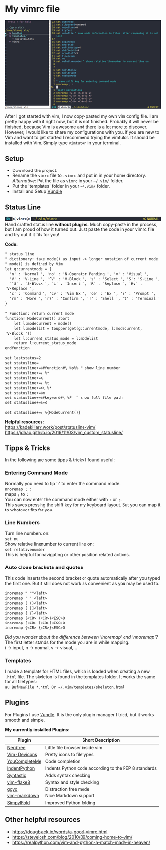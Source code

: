 # My vimrc file

![Window](/screenshots/Window.png)  

After I got started with vim, I now copy-pasted my own vim config file.
I am pretty happy with it right now, but it is not finished.
Probably it will never be finished, because Vim is awesome and there is a lot more to discover.  
However, I would like to share my configurations with you.
If you are new to Vim and want to get started I recommend trying the vimtutor. It should be installed with Vim. Simply type `vimtutor` in your terminal.

## Setup
- Download the project.
- Rename the `vimrc` file to `.vimrc` and put in in your home directory.  
    *Alternative:* Put the file as `vimrc` in your `~/.vim/` folder.
- Put the 'templates' folder in your `~/.vim/` folder.
- Install and Setup [Vundle](https://github.com/VundleVim/Vundle.vim)

## Status Line
![Status Line](/screenshots/StatusLine.png)  
Hand crafted status line **without plugins**. Much copy-paste in the process, but I am proud of how it turned out. Just paste the code in your vimrc file and try out if it fits for you!  

**Code:**

```vim
" status line
" dictionary: take mode() as input -> longer notation of current mode
" mode() is defined by Vim
let g:currentmode = { 
  'n' : 'Normal ', 'no' : 'N·Operator Pending ', 'v' : 'Visual ', 
  'V' : 'V·Line ', '^V' : 'V·Block ', 's' : 'Select ', 'S': 'S·Line ', 
  '^S' : 'S·Block ', 'i' : 'Insert ', 'R' : 'Replace ', 'Rv' : 'V·Replace ', 
  'c' : 'Command ', 'cv' : 'Vim Ex ', 'ce' : 'Ex ', 'r' : 'Prompt ', 
  'rm' : 'More ', 'r?' : 'Confirm ', '!' : 'Shell ', 't' : 'Terminal '
}

" Function: return current mode
function! ModeCurrent() abort
    let l:modecurrent = mode()
    let l:modelist = toupper(get(g:currentmode, l:modecurrent, 'V·Block '))
    let l:current_status_mode = l:modelist
    return l:current_status_mode
endfunction

set laststatus=2
set statusline=
set statusline+=%#function#\ %p%% " show line number
set statusline+=\ %*
set statusline+=≼
set statusline+=\ %t
set statusline+=≽\ %*
set statusline+=%m
set statusline+=%#keyword#\ %F  " show full file path
set statusline+=%=≼

set statusline+=\ %{ModeCurrent()}
```

**Helpful resources:**  
https://kadekillary.work/post/statusline-vim/  
https://jdhao.github.io/2019/11/03/vim_custom_statusline/  


## Tipps & Tricks
In the following are some tipps & tricks I found useful:

### Entering Command Mode
Normally you need to tip ':' to enter the command mode.  
`nnoremap ; :`  
maps `;` to `:`   
You can now enter the command mode either with `:` or `;`.  
This saves pressing the shift key for my keyboard layout. But you can map it to whatever fits for you.  

### Line Numbers
Turn line numbers on:  
`set nu`  
Show relative linenumber to current line on:  
`set relativenumber`  
This is helpful for navigating or other position related actions.  

### Auto close brackets and quotes
This code inserts the second bracket or quote automatically after you typed the first one. But it still does not work as convenient as you may be used to.

```vim
inoremap " ""<left>
inoremap ' ''<left>
inoremap ( ()<left>
inoremap [ []<left>
inoremap { {}<left>
inoremap (<CR> (<CR>)<ESC>O
inoremap [<CR> [<CR>]<ESC>O
inoremap {<CR> {<CR>}<ESC>O
```

*Did you wonder about the difference between 'inoremap' and 'nnoremap'?*  
The first letter stands for the mode you are in while mapping.  
i -> input, n -> normal, v -> visual,...  

### Templates
I made a template for HTML files, which is loaded when creating a new `.html` file. The skeleton is found in the templates folder. It works the same for all filetypes:  
`au BufNewFile *.html 0r ~/.vim/templates/skeleton.html`  

## Plugins
For Plugins I use [Vundle](https://github.com/VundleVim/Vundle.vim). It is the only plugin manager I tried, but it works smooth and simple.  

**My currently installed Plugins:**  
  
Plugin | Short Description
------ | -----------------
[Nerdtree](https://github.com/preservim/nerdtree) | Little file browser inside vim
[Vim-Devicons](https://github.com/ryanoasis/vim-devicons) | Pretty icons to filetypes
[YouCompleteMe](https://github.com/ycm-core/YouCompleteMe) | Code completion
[IndentPython](https://github.com/vim-scripts/indentpython.vim) | Indents Python code according to the PEP 8 standards
[Syntastic](https://github.com/vim-syntastic/syntastic) | Adds syntax checking
[vim-flake8](https://github.com/nvie/vim-flake8) | Syntax and style checking
[goyo](https://github.com/junegunn/goyo.vim) | Distraction free mode
[vim-markdown](https://github.com/gabrielelana/vim-markdown) | Nice Markdown support
[SimpylFold](https://github.com/tmhedberg/SimpylFold) | Improved Python folding


## Other helpful resources
- https://dougblack.io/words/a-good-vimrc.html
- https://stevelosh.com/blog/2010/09/coming-home-to-vim/  
- https://realpython.com/vim-and-python-a-match-made-in-heaven/
